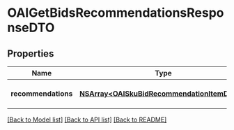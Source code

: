 # OAIGetBidsRecommendationsResponseDTO

## Properties
Name | Type | Description | Notes
------------ | ------------- | ------------- | -------------
**recommendations** | [**NSArray&lt;OAISkuBidRecommendationItemDTO&gt;***](OAISkuBidRecommendationItemDTO.md) | Список товаров с рекомендованными ставками. | 

[[Back to Model list]](../README.md#documentation-for-models) [[Back to API list]](../README.md#documentation-for-api-endpoints) [[Back to README]](../README.md)


